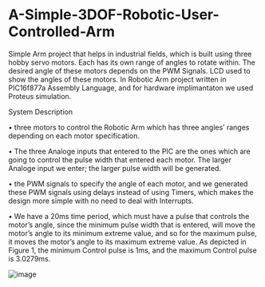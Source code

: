 # A-Simple-3DOF-Robotic-User-Controlled-Arm



Simple Arm project that helps in industrial fields, which is built using three hobby servo motors. Each has its own range of angles to rotate within. The desired angle of these motors depends on the PWM Signals. LCD used to show the angles of these motors. In Robotic Arm project written in PIC16f877a Assembly Language, and for hardware implimantaton we used Proteus simulation.


System Description

• three motors to control the Robotic Arm which has three angles’ ranges depending on each motor specification.

• The three Analoge inputs that entered to the PIC are the ones which are going to control the pulse width that entered each motor. The larger Analoge input we enter;    the larger pulse width will be generated.

• the PWM signals to specify the angle of each motor, and we generated these PWM signals using delays instead of using Timers, which makes the design more simple with no   need to deal with Interrupts.

• We have a 20ms time period, which must have a pulse that controls the motor’s angle, since the minimum pulse width that is entered, will move the motor’s angle to its
  minimum extreme value, and so for the maximum pulse, it moves the motor’s angle to its maximum extreme value. As depicted in Figure 1, the minimum Control pulse is    1ms, and the maximum Control pulse is 3.0279ms.

![image](https://user-images.githubusercontent.com/97694540/161565544-172ec9e0-b60e-45a8-ae9f-3cb8fdb32002.png)
